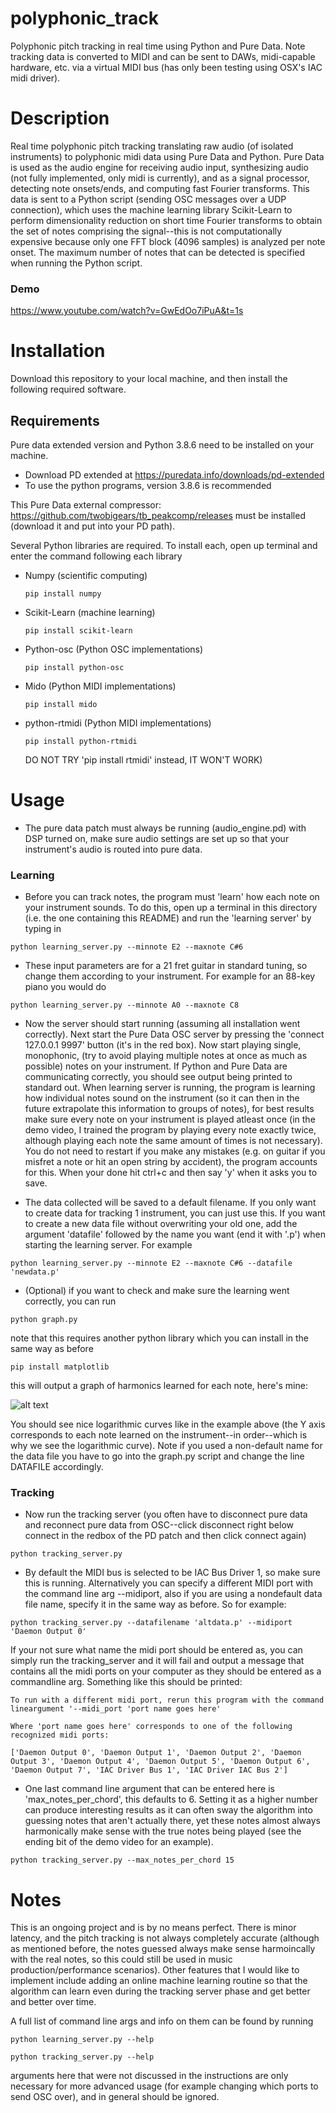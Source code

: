 # polyphonic_track
Polyphonic pitch tracking in real time using Python and Pure Data. Note tracking data is converted to MIDI and can be sent to DAWs, midi-capable hardware, etc. via a virtual MIDI bus (has only been testing using OSX's IAC midi driver).

# Description
Real time polyphonic pitch tracking translating raw audio (of isolated instruments) to polyphonic midi data using Pure Data and Python. Pure Data is used as the audio engine for receiving audio input, synthesizing audio (not fully implemented, only midi is currently), and as a signal processor, detecting note onsets/ends, and computing fast Fourier transforms. This data is sent to a Python script (sending OSC messages over a UDP connection), which uses the machine learning library Scikit-Learn to perform dimensionality reduction on short time Fourier transforms to obtain the set of notes comprising the signal--this is not computationally expensive because only one FFT block (4096 samples) is analyzed per note onset. The maximum number of notes that can be detected is specified when running the Python script.
### Demo
https://www.youtube.com/watch?v=GwEdOo7iPuA&t=1s

# Installation

Download this repository to your local machine, and then install the following required software.

## Requirements

Pure data extended version and Python 3.8.6 need to be installed on your machine. 
- Download PD extended at https://puredata.info/downloads/pd-extended
- To use the python programs, version 3.8.6 is recommended

This Pure Data external compressor: https://github.com/twobigears/tb_peakcomp/releases must be installed (download it and put into your PD path).


Several Python libraries are required. To install each, open up terminal and enter the command following each library
  - Numpy (scientific computing)
  
    ```
    pip install numpy
    ```
    
  - Scikit-Learn (machine learning)
  
  
    ```
    pip install scikit-learn
    ```
    
  - Python-osc (Python OSC implementations)
  
    
    ```
    pip install python-osc
    ```
    
  - Mido (Python MIDI implementations)
  
    
    ```
    pip install mido
    ```
    
  - python-rtmidi (Python MIDI implementations)
  
    
    ```
    pip install python-rtmidi
    ```
    DO NOT TRY 'pip install rtmidi' instead, IT WON'T WORK)

# Usage
- The pure data patch must always be running (audio_engine.pd) with DSP turned on, make sure audio settings are set up so that your instrument's audio is routed into pure data.

### Learning
- Before you can track notes, the program must 'learn' how each note on your instrument sounds. To do this, open up a terminal in this directory (i.e. the one containing this README) and run the 'learning server' by typing in

```
python learning_server.py --minnote E2 --maxnote C#6 
```

- These input parameters are for a 21 fret guitar in standard tuning, so change them according to your instrument. For example for an 88-key piano you would do

```
python learning_server.py --minnote A0 --maxnote C8
```

- Now the server should start running (assuming all installation went correctly). Next start the Pure Data OSC server by pressing the 'connect 127.0.0.1 9997' button (it's in the red box). Now start playing single, monophonic, (try to avoid playing multiple notes at once as much as possible) notes on your instrument. If Python and Pure Data are communicating correctly, you should see output being printed to standard out. When learning server is running, the program is learning how individual notes sound on the instrument (so it can then in the future extrapolate this information to groups of notes), for best results make sure every note on your instrument is played atleast once (in the demo video, I trained the program by playing every note exactly twice, although playing each note the same amount of times is not necessary). You do not need to restart if you make any mistakes (e.g. on guitar if you misfret a note or hit an open string by accident), the program accounts for this. When your done hit ctrl+c and then say 'y' when it asks you to save.

- The data collected will be saved to a default filename. If you only want to create data for tracking 1 instrument, you can just use this. If you want to create a new data file without overwriting your old one, add the argument 'datafile' followed by the name you want (end it with '.p') when starting the learning server. For example 


```
python learning_server.py --minnote E2 --maxnote C#6 --datafile 'newdata.p'
```

- (Optional) if you want to check and make sure the learning went correctly, you can run 

```
python graph.py
```
note that this requires another python library which you can install in the same way as before

```
pip install matplotlib
```

this will output a graph of harmonics learned for each note, here's mine:

![alt text](https://github.com/jaym910/polyphonic_track/raw/master/datapic.png "Graph example")

You should see nice logarithmic curves like in the example above (the Y axis corresponds to each note learned on the instrument--in order--which is why we see the logarithmic curve). Note if you used a non-default name for the data file you have to go into the graph.py script and change the line DATAFILE accordingly.

### Tracking

- Now run the tracking server (you often have to disconnect pure data and reconnect pure data from OSC--click disconnect right below connect in the redbox of the PD patch and then click connect again)

```
python tracking_server.py
```

- By default the MIDI bus is selected to be IAC Bus Driver 1, so make sure this is running. Alternatively you can specify a different MIDI port with the command line arg --midiport, also if you are using a nondefault data file name, specify it in the same way as before. So for example:

 ```
 python tracking_server.py --datafilename 'altdata.p' --midiport 'Daemon Output 0'
 ```
 
If your not sure what name the midi port should be entered as, you can simply run the tracking_server and it will fail and output a message that contains all the midi ports on your computer as they should be entered as a commandline arg. Something like this should be printed:
 
 ```
To run with a different midi port, rerun this program with the command lineargument '--midi_port 'port name goes here'

Where 'port name goes here' corresponds to one of the following recognized midi ports:

['Daemon Output 0', 'Daemon Output 1', 'Daemon Output 2', 'Daemon Output 3', 'Daemon Output 4', 'Daemon Output 5', 'Daemon Output 6', 'Daemon Output 7', 'IAC Driver Bus 1', 'IAC Driver IAC Bus 2']
 ```
 
 - One last command line argument that can be entered here is 'max_notes_per_chord', this defaults to 6. Setting it as a higher number can produce interesting results as it can often sway the algorithm into guessing notes that aren't actually there, yet these notes almost always harmonically make sense with the true notes being played (see the ending bit of the demo video for an example).
 
 ```
python tracking_server.py --max_notes_per_chord 15
```

# Notes
This is an ongoing project and is by no means perfect. There is minor latency, and the pitch tracking is not always completely accurate (although as mentioned before, the notes guessed always make sense harmoincally with the real notes, so this could still be used in music production/performance scenarios). Other features that I would like to implement include adding an online machine learning routine so that the algorithm can learn even during the tracking server phase and get better and better over time.

A full list of command line args and info on them can be found by running
 
 ```
python learning_server.py --help
```

 ```
python tracking_server.py --help
```

arguments here that were not discussed in the instructions are only necessary for more advanced usage (for example changing which ports to send OSC over), and in general should be ignored.

